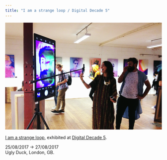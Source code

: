 ```yaml
---
title: "I am a strange loop / Digital Decade 5"
---
```

![](../assets/202104150137.jpg)

[I am a strange loop](202103150108), exhibited at [Digital Decade 5](https://www.flickr.com/photos/danielarmengolaltayo/albums/72157715335525673).

25/08/2017 → 27/08/2017  
Ugly Duck, London, GB.